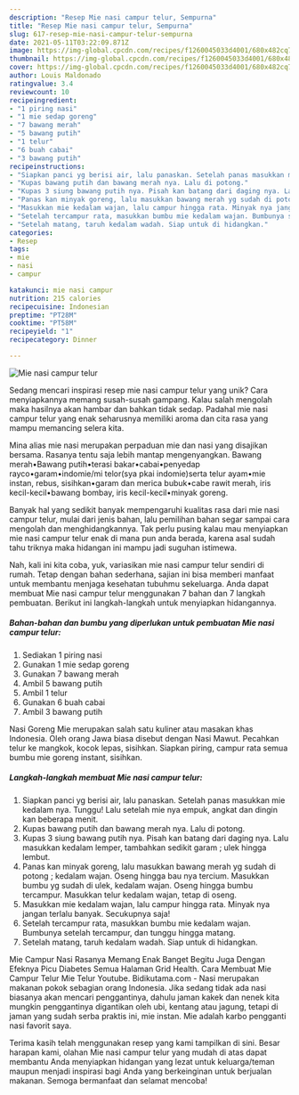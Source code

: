 ```yaml
---
description: "Resep Mie nasi campur telur, Sempurna"
title: "Resep Mie nasi campur telur, Sempurna"
slug: 617-resep-mie-nasi-campur-telur-sempurna
date: 2021-05-11T03:22:09.871Z
image: https://img-global.cpcdn.com/recipes/f1260045033d4001/680x482cq70/mie-nasi-campur-telur-foto-resep-utama.jpg
thumbnail: https://img-global.cpcdn.com/recipes/f1260045033d4001/680x482cq70/mie-nasi-campur-telur-foto-resep-utama.jpg
cover: https://img-global.cpcdn.com/recipes/f1260045033d4001/680x482cq70/mie-nasi-campur-telur-foto-resep-utama.jpg
author: Louis Maldonado
ratingvalue: 3.4
reviewcount: 10
recipeingredient:
- "1 piring nasi"
- "1 mie sedap goreng"
- "7 bawang merah"
- "5 bawang putih"
- "1 telur"
- "6 buah cabai"
- "3 bawang putih"
recipeinstructions:
- "Siapkan panci yg berisi air, lalu panaskan. Setelah panas masukkan mie kedalam nya. Tunggu! Lalu setelah mie nya empuk, angkat dan dingin kan beberapa menit."
- "Kupas bawang putih dan bawang merah nya. Lalu di potong."
- "Kupas 3 siung bawang putih nya. Pisah kan batang dari daging nya. Lalu masukkan kedalam lemper, tambahkan sedikit garam ; ulek hingga lembut."
- "Panas kan minyak goreng, lalu masukkan bawang merah yg sudah di potong ; kedalam wajan. Oseng hingga bau nya tercium. Masukkan bumbu yg sudah di ulek, kedalam wajan. Oseng hingga bumbu tercampur. Masukkan telur kedalam wajan, tetap di oseng."
- "Masukkan mie kedalam wajan, lalu campur hingga rata. Minyak nya jangan terlalu banyak. Secukupnya saja!"
- "Setelah tercampur rata, masukkan bumbu mie kedalam wajan. Bumbunya setelah tercampur, dan tunggu hingga matang."
- "Setelah matang, taruh kedalam wadah. Siap untuk di hidangkan."
categories:
- Resep
tags:
- mie
- nasi
- campur

katakunci: mie nasi campur 
nutrition: 215 calories
recipecuisine: Indonesian
preptime: "PT28M"
cooktime: "PT58M"
recipeyield: "1"
recipecategory: Dinner

---
```



![Mie nasi campur telur](https://img-global.cpcdn.com/recipes/f1260045033d4001/680x482cq70/mie-nasi-campur-telur-foto-resep-utama.jpg)

Sedang mencari inspirasi resep mie nasi campur telur yang unik? Cara menyiapkannya memang susah-susah gampang. Kalau salah mengolah maka hasilnya akan hambar dan bahkan tidak sedap. Padahal mie nasi campur telur yang enak seharusnya memiliki aroma dan cita rasa yang mampu memancing selera kita.

Mina alias mie nasi merupakan perpaduan mie dan nasi yang disajikan bersama. Rasanya tentu saja lebih mantap mengenyangkan. Bawang merah•Bawang putih•terasi bakar•cabai•penyedap rayco•garam•indomie/mi telor(sya pkai indomie)serta telur ayam•mie instan, rebus, sisihkan•garam dan merica bubuk•cabe rawit merah, iris kecil-kecil•bawang bombay, iris kecil-kecil•minyak goreng.

Banyak hal yang sedikit banyak mempengaruhi kualitas rasa dari mie nasi campur telur, mulai dari jenis bahan, lalu pemilihan bahan segar sampai cara mengolah dan menghidangkannya. Tak perlu pusing kalau mau menyiapkan mie nasi campur telur enak di mana pun anda berada, karena asal sudah tahu triknya maka hidangan ini mampu jadi suguhan istimewa.


Nah, kali ini kita coba, yuk, variasikan mie nasi campur telur sendiri di rumah. Tetap dengan bahan sederhana, sajian ini bisa memberi manfaat untuk membantu menjaga kesehatan tubuhmu sekeluarga. Anda dapat membuat Mie nasi campur telur menggunakan 7 bahan dan 7 langkah pembuatan. Berikut ini langkah-langkah untuk menyiapkan hidangannya.

<!--inarticleads1-->

##### Bahan-bahan dan bumbu yang diperlukan untuk pembuatan Mie nasi campur telur:

1. Sediakan 1 piring nasi
1. Gunakan 1 mie sedap goreng
1. Gunakan 7 bawang merah
1. Ambil 5 bawang putih
1. Ambil 1 telur
1. Gunakan 6 buah cabai
1. Ambil 3 bawang putih


Nasi Goreng Mie merupakan salah satu kuliner atau masakan khas Indonesia. Oleh orang Jawa biasa disebut dengan Nasi Mawut. Pecahkan telur ke mangkok, kocok lepas, sisihkan. Siapkan piring, campur rata semua bumbu mie goreng instant, sisihkan. 

<!--inarticleads2-->

##### Langkah-langkah membuat Mie nasi campur telur:

1. Siapkan panci yg berisi air, lalu panaskan. Setelah panas masukkan mie kedalam nya. Tunggu! Lalu setelah mie nya empuk, angkat dan dingin kan beberapa menit.
1. Kupas bawang putih dan bawang merah nya. Lalu di potong.
1. Kupas 3 siung bawang putih nya. Pisah kan batang dari daging nya. Lalu masukkan kedalam lemper, tambahkan sedikit garam ; ulek hingga lembut.
1. Panas kan minyak goreng, lalu masukkan bawang merah yg sudah di potong ; kedalam wajan. Oseng hingga bau nya tercium. Masukkan bumbu yg sudah di ulek, kedalam wajan. Oseng hingga bumbu tercampur. Masukkan telur kedalam wajan, tetap di oseng.
1. Masukkan mie kedalam wajan, lalu campur hingga rata. Minyak nya jangan terlalu banyak. Secukupnya saja!
1. Setelah tercampur rata, masukkan bumbu mie kedalam wajan. Bumbunya setelah tercampur, dan tunggu hingga matang.
1. Setelah matang, taruh kedalam wadah. Siap untuk di hidangkan.


Mie Campur Nasi Rasanya Memang Enak Banget Begitu Juga Dengan Efeknya Picu Diabetes Semua Halaman Grid Health. Cara Membuat Mie Campur Telur Mie Telur Youtube. Bidikutama.com - Nasi merupakan makanan pokok sebagian orang Indonesia. Jika sedang tidak ada nasi biasanya akan mencari penggantinya, dahulu jaman kakek dan nenek kita mungkin penggantinya digantikan oleh ubi, kentang atau jagung, tetapi di jaman yang sudah serba praktis ini, mie instan. Mie adalah karbo pengganti nasi favorit saya. 

Terima kasih telah menggunakan resep yang kami tampilkan di sini. Besar harapan kami, olahan Mie nasi campur telur yang mudah di atas dapat membantu Anda menyiapkan hidangan yang lezat untuk keluarga/teman maupun menjadi inspirasi bagi Anda yang berkeinginan untuk berjualan makanan. Semoga bermanfaat dan selamat mencoba!

